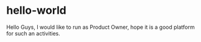 # hello-world

Hello Guys,
I would like to run as Product Owner, hope it is a good platform for such an activities.
